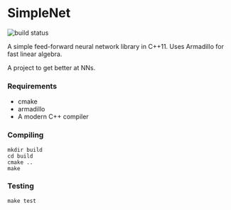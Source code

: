 # SimpleNet

![build status](https://circleci.com/gh/rosshemsley/simple-nn.png?style=shield)

A simple feed-forward neural network library in C++11. Uses Armadillo for fast  linear algebra.

A project to get better at NNs.

### Requirements

- cmake
- armadillo
- A modern C++ compiler

### Compiling

```
mkdir build
cd build
cmake ..
make
```

### Testing

```
make test
```
